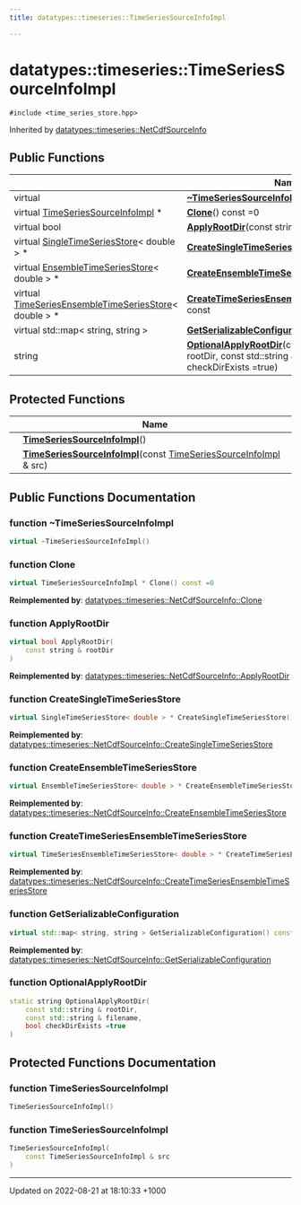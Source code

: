 ```yaml
---
title: datatypes::timeseries::TimeSeriesSourceInfoImpl

---
```


# datatypes::timeseries::TimeSeriesSourceInfoImpl






`#include <time_series_store.hpp>`

Inherited by [datatypes::timeseries::NetCdfSourceInfo](/uchronia-ts-doc/cpp/Classes/classdatatypes_1_1timeseries_1_1NetCdfSourceInfo/)

## Public Functions

|                | Name           |
| -------------- | -------------- |
| virtual | **[~TimeSeriesSourceInfoImpl](/uchronia-ts-doc/cpp/Classes/classdatatypes_1_1timeseries_1_1TimeSeriesSourceInfoImpl/#function-~timeseriessourceinfoimpl)**() |
| virtual [TimeSeriesSourceInfoImpl](/uchronia-ts-doc/cpp/Classes/classdatatypes_1_1timeseries_1_1TimeSeriesSourceInfoImpl/) * | **[Clone](/uchronia-ts-doc/cpp/Classes/classdatatypes_1_1timeseries_1_1TimeSeriesSourceInfoImpl/#function-clone)**() const =0 |
| virtual bool | **[ApplyRootDir](/uchronia-ts-doc/cpp/Classes/classdatatypes_1_1timeseries_1_1TimeSeriesSourceInfoImpl/#function-applyrootdir)**(const string & rootDir) |
| virtual [SingleTimeSeriesStore](/uchronia-ts-doc/cpp/Classes/classdatatypes_1_1timeseries_1_1SingleTimeSeriesStore/)< double > * | **[CreateSingleTimeSeriesStore](/uchronia-ts-doc/cpp/Classes/classdatatypes_1_1timeseries_1_1TimeSeriesSourceInfoImpl/#function-createsingletimeseriesstore)**() const |
| virtual [EnsembleTimeSeriesStore](/uchronia-ts-doc/cpp/Classes/classdatatypes_1_1timeseries_1_1EnsembleTimeSeriesStore/)< double > * | **[CreateEnsembleTimeSeriesStore](/uchronia-ts-doc/cpp/Classes/classdatatypes_1_1timeseries_1_1TimeSeriesSourceInfoImpl/#function-createensembletimeseriesstore)**() const |
| virtual [TimeSeriesEnsembleTimeSeriesStore](/uchronia-ts-doc/cpp/Classes/classdatatypes_1_1timeseries_1_1TimeSeriesEnsembleTimeSeriesStore/)< double > * | **[CreateTimeSeriesEnsembleTimeSeriesStore](/uchronia-ts-doc/cpp/Classes/classdatatypes_1_1timeseries_1_1TimeSeriesSourceInfoImpl/#function-createtimeseriesensembletimeseriesstore)**() const |
| virtual std::map< string, string > | **[GetSerializableConfiguration](/uchronia-ts-doc/cpp/Classes/classdatatypes_1_1timeseries_1_1TimeSeriesSourceInfoImpl/#function-getserializableconfiguration)**() const |
| string | **[OptionalApplyRootDir](/uchronia-ts-doc/cpp/Classes/classdatatypes_1_1timeseries_1_1TimeSeriesSourceInfoImpl/#function-optionalapplyrootdir)**(const std::string & rootDir, const std::string & filename, bool checkDirExists =true) |

## Protected Functions

|                | Name           |
| -------------- | -------------- |
| | **[TimeSeriesSourceInfoImpl](/uchronia-ts-doc/cpp/Classes/classdatatypes_1_1timeseries_1_1TimeSeriesSourceInfoImpl/#function-timeseriessourceinfoimpl)**() |
| | **[TimeSeriesSourceInfoImpl](/uchronia-ts-doc/cpp/Classes/classdatatypes_1_1timeseries_1_1TimeSeriesSourceInfoImpl/#function-timeseriessourceinfoimpl)**(const [TimeSeriesSourceInfoImpl](/uchronia-ts-doc/cpp/Classes/classdatatypes_1_1timeseries_1_1TimeSeriesSourceInfoImpl/) & src) |

## Public Functions Documentation

### function ~TimeSeriesSourceInfoImpl

```cpp
virtual ~TimeSeriesSourceInfoImpl()
```


### function Clone

```cpp
virtual TimeSeriesSourceInfoImpl * Clone() const =0
```


**Reimplemented by**: [datatypes::timeseries::NetCdfSourceInfo::Clone](/uchronia-ts-doc/cpp/Classes/classdatatypes_1_1timeseries_1_1NetCdfSourceInfo/#function-clone)


### function ApplyRootDir

```cpp
virtual bool ApplyRootDir(
    const string & rootDir
)
```


**Reimplemented by**: [datatypes::timeseries::NetCdfSourceInfo::ApplyRootDir](/uchronia-ts-doc/cpp/Classes/classdatatypes_1_1timeseries_1_1NetCdfSourceInfo/#function-applyrootdir)


### function CreateSingleTimeSeriesStore

```cpp
virtual SingleTimeSeriesStore< double > * CreateSingleTimeSeriesStore() const
```


**Reimplemented by**: [datatypes::timeseries::NetCdfSourceInfo::CreateSingleTimeSeriesStore](/uchronia-ts-doc/cpp/Classes/classdatatypes_1_1timeseries_1_1NetCdfSourceInfo/#function-createsingletimeseriesstore)


### function CreateEnsembleTimeSeriesStore

```cpp
virtual EnsembleTimeSeriesStore< double > * CreateEnsembleTimeSeriesStore() const
```


**Reimplemented by**: [datatypes::timeseries::NetCdfSourceInfo::CreateEnsembleTimeSeriesStore](/uchronia-ts-doc/cpp/Classes/classdatatypes_1_1timeseries_1_1NetCdfSourceInfo/#function-createensembletimeseriesstore)


### function CreateTimeSeriesEnsembleTimeSeriesStore

```cpp
virtual TimeSeriesEnsembleTimeSeriesStore< double > * CreateTimeSeriesEnsembleTimeSeriesStore() const
```


**Reimplemented by**: [datatypes::timeseries::NetCdfSourceInfo::CreateTimeSeriesEnsembleTimeSeriesStore](/uchronia-ts-doc/cpp/Classes/classdatatypes_1_1timeseries_1_1NetCdfSourceInfo/#function-createtimeseriesensembletimeseriesstore)


### function GetSerializableConfiguration

```cpp
virtual std::map< string, string > GetSerializableConfiguration() const
```


**Reimplemented by**: [datatypes::timeseries::NetCdfSourceInfo::GetSerializableConfiguration](/uchronia-ts-doc/cpp/Classes/classdatatypes_1_1timeseries_1_1NetCdfSourceInfo/#function-getserializableconfiguration)


### function OptionalApplyRootDir

```cpp
static string OptionalApplyRootDir(
    const std::string & rootDir,
    const std::string & filename,
    bool checkDirExists =true
)
```


## Protected Functions Documentation

### function TimeSeriesSourceInfoImpl

```cpp
TimeSeriesSourceInfoImpl()
```


### function TimeSeriesSourceInfoImpl

```cpp
TimeSeriesSourceInfoImpl(
    const TimeSeriesSourceInfoImpl & src
)
```


-------------------------------

Updated on 2022-08-21 at 18:10:33 +1000